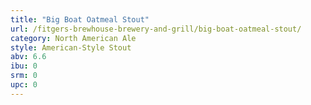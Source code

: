 ```yaml
---
title: "Big Boat Oatmeal Stout"
url: /fitgers-brewhouse-brewery-and-grill/big-boat-oatmeal-stout/
category: North American Ale
style: American-Style Stout
abv: 6.6
ibu: 0
srm: 0
upc: 0
---
```



